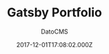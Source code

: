 ---
title: Gatsby Portfolio
github: https://github.com/datocms/gatsby-portfolio
demo: https://cranky-edison-12166d.netlify.app/
author: DatoCMS
ssg:
  - Gatsby
cms:
  - DatoCMS
date: 2017-12-01T17:08:02.000Z
description: Sample DatoCMS website built with GatsbyJS
draft: true
publish_date: '2017-12-01T17:08:02Z'
update_date: '2020-10-19T14:52:43Z'
github_star: 116
github_fork: 49
---